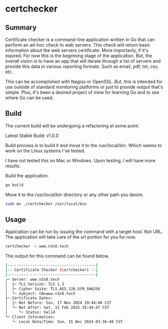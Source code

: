 # certchecker

## Summary

Certificate checker is a command-line application written in Go that can perform
an ad-hoc check to web servers. This check will return basic information about
the web servers certificate. More importanly, if it's expired. For now this is
the beginning stage of the application. But, the overall vision is to have an
app that will iterate through a list of servers and provide this data in various
reporting formats. Such as email, pdf, txt, csv, etc.

This can be accomplished with Nagios or OpenSSL. But, this is intended for use
outside of standard monitoring platforms or just to provide output that's
simple. Plus, it's been a desired project of mine for learning Go and to see
where Go can be used.

## Build

The current build will be undergoing a refactoring at some point.

Latest Stable Build: v1.0.0

Build process is to build it and move it to the /usr/local/bin. Which seems to
work on the Linux systems I've tested.

I have not tested this on Mac or Windows. Upon testing, I will have more
results.

Build the application.

```sh
go build
```

Move it to the /usr/local/bin directory or any other path you desire.

```sh
sudo mv ./certchecker /usr/local/bin
```

## Usage

Applciation can be run by issuing the command with a target host. Not URL. The
application will take care of the url portion for you for now.

```sh
certchecker -s www.n3s0.tech
```

The output for this command can be found below.

```sh
|---------------------------------------|
|-- Certificate Checker (certchecker) --|
|---------------------------------------|
╭─ Server: www.n3s0.tech
│  ├─ TLS Version: TLS 1.3
│  ├─ Cipher Suite: TLS_AES_128_GCM_SHA256
│  ╰─ Subject: CN=www.n3s0.tech
├─ Certificate Dates:
│  ├─ Not Before: Sun, 17 Nov 2024 19:44:48 CST
│  ╰─ Not After: Sat, 15 Feb 2025 19:44:47 CST
│     ╰─ Status: Valid
╰─ Client Information:
   ╰─ Local Date/Time: Sun, 15 Dec 2024 03:36:48 CST
```
